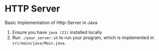 <h1>HTTP Server</h1>

<p>Basic Implementation of Http-Server in Java</p>

1. Ensure you have `java (21)` installed locally
2. Run `./your_server.sh` to run your program, which is implemented in
   `src/main/java/Main.java`.
